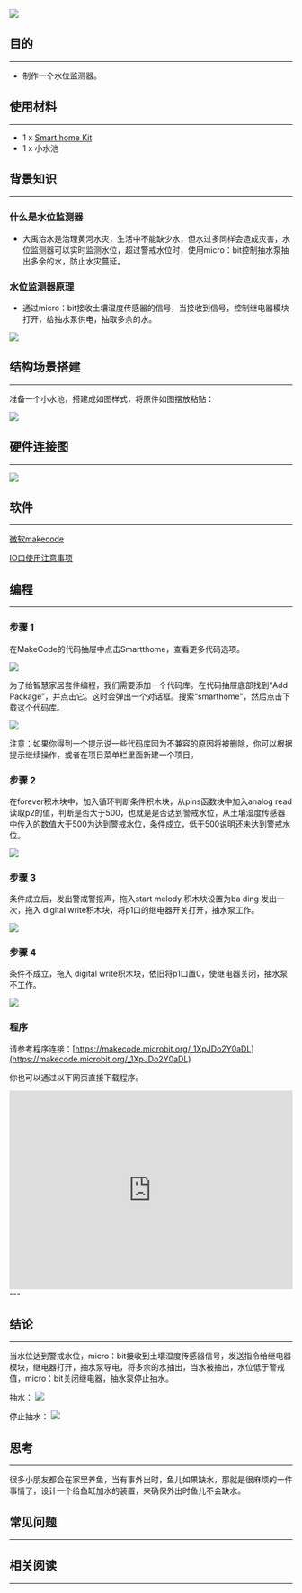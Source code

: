 ![](https://i.imgur.com/r7N0vxc.jpg)

## 目的
---

- 制作一个水位监测器。

## 使用材料
---

- 1 x [Smart home Kit](https://www.elecfreaks.com/estore)
- 1 x 小水池

## 背景知识
---
### 什么是水位监测器
- 大禹治水是治理黄河水灾，生活中不能缺少水，但水过多同样会造成灾害，水位监测器可以实时监测水位，超过警戒水位时，使用micro：bit控制抽水泵抽出多余的水，防止水灾蔓延。
### 水位监测器原理
- 通过micro：bit接收土壤湿度传感器的信号，当接收到信号，控制继电器模块打开，给抽水泵供电，抽取多余的水。

![](https://i.imgur.com/YBkcXZq.png)

## 结构场景搭建
---
准备一个小水池，搭建成如图样式，将原件如图摆放粘贴：

![](https://i.imgur.com/86tb1yO.jpg)

## 硬件连接图
---
![](https://i.imgur.com/ZoIRMwZ.png)






## 软件
---
[微软makecode](https://makecode.microbit.org/#)

[IO口使用注意事项](https://www.elecfreaks.com/learn-cn/Edge_Connector_Data_Sheet/)



## 编程
---
### 步骤 1
在MakeCode的代码抽屉中点击Smartthome，查看更多代码选项。

![](https://i.imgur.com/2qCyzQ7.png)

为了给智慧家居套件编程，我们需要添加一个代码库。在代码抽屉底部找到“Add Package”，并点击它。这时会弹出一个对话框。搜索“smarthome"，然后点击下载这个代码库。

![](https://i.imgur.com/QR2s7LD.png)

注意：如果你得到一个提示说一些代码库因为不兼容的原因将被删除，你可以根据提示继续操作，或者在项目菜单栏里面新建一个项目。

### 步骤 2

在forever积木块中，加入循环判断条件积木块，从pins函数块中加入analog read 读取p2的值，判断是否大于500，也就是是否达到警戒水位，从土壤湿度传感器中传入的数值大于500为达到警戒水位，条件成立，低于500说明还未达到警戒水位。


![](https://i.imgur.com/xa3pCF4.png)

### 步骤 3

条件成立后，发出警戒警报声，拖入start melody 积木块设置为ba ding 发出一次，拖入 digital write积木块，将p1口的继电器开关打开，抽水泵工作。

![](https://i.imgur.com/zhdgMcI.png)

### 步骤 4
条件不成立，拖入 digital write积木块，依旧将p1口置0，使继电器关闭，抽水泵不工作。

![](https://i.imgur.com/lfQVbVh.png)

### 程序

请参考程序连接：[https://makecode.microbit.org/_1XpJDo2Y0aDL](https://makecode.microbit.org/_1XpJDo2Y0aDL)

你也可以通过以下网页直接下载程序。

<div style="position:relative;height:0;padding-bottom:70%;overflow:hidden;"><iframe style="position:absolute;top:0;left:0;width:100%;height:100%;" src="https://makecode.microbit.org/#pub:_1XpJDo2Y0aDL" frameborder="0" sandbox="allow-popups allow-forms allow-scripts allow-same-origin"></iframe></div>  
---

## 结论
---
当水位达到警戒水位，micro：bit接收到土壤湿度传感器信号，发送指令给继电器模块，继电器打开，抽水泵导电，将多余的水抽出，当水被抽出，水位低于警戒值，micro：bit关闭继电器，抽水泵停止抽水。

抽水：
![](https://i.imgur.com/991WoLx.jpg)

停止抽水：
![](https://i.imgur.com/hPf3xtQ.jpg)

## 思考
---
很多小朋友都会在家里养鱼，当有事外出时，鱼儿如果缺水，那就是很麻烦的一件事情了，设计一个给鱼缸加水的装置，来确保外出时鱼儿不会缺水。

## 常见问题
---


## 相关阅读  
---


